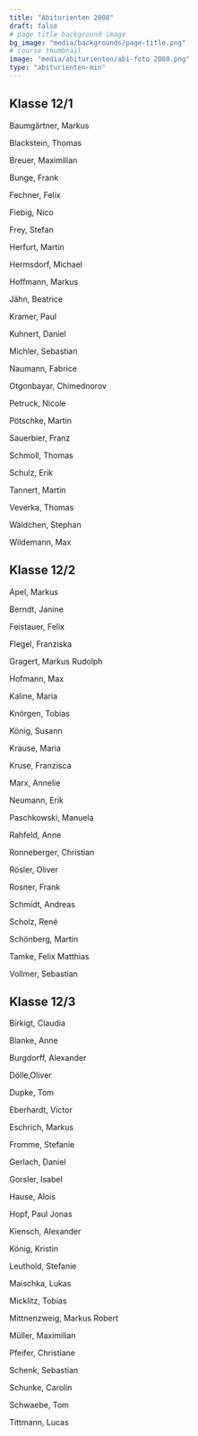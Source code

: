```yaml
---
title: "Abiturienten 2008"
draft: false
# page title background image
bg_image: "media/backgrounds/page-title.png"
# course thumbnail
image: "media/abiturienten/abi-foto 2008.png"
type: "abiturienten-min"
---
```


## Klasse 12/1

Baumgärtner, Markus

Blackstein, Thomas

Breuer, Maximilian

Bunge, Frank

Fechner, Felix

Fiebig, Nico

Frey, Stefan

Herfurt, Martin

Hermsdorf, Michael

Hoffmann, Markus

Jähn, Beatrice

Kramer, Paul

Kuhnert, Daniel

Michler, Sebastian

Naumann, Fabrice

Otgonbayar, Chimednorov

Petruck, Nicole

Pötschke, Martin

Sauerbier, Franz

Schmoll, Thomas

Schulz, Erik

Tannert, Martin

Veverka, Thomas

Wäldchen, Stephan

Wildemann, Max

## Klasse 12/2

Apel, Markus

Berndt, Janine

Feistauer, Felix

Flegel, Franziska

Gragert, Markus Rudolph

Hofmann, Max

Kaline, Maria

Knörgen, Tobias

König, Susann

Krause, Maria

Kruse, Franzisca

Marx, Annelie

Neumann, Erik

Paschkowski, Manuela

Rahfeld, Anne

Ronneberger, Christian

Rösler, Oliver

Rosner, Frank

Schmidt, Andreas

Scholz, René

Schönberg, Martin

Tamke, Felix Matthias

Vollmer, Sebastian

## Klasse 12/3

Birkigt, Claudia

Blanke, Anne

Burgdorff, Alexander

Dölle,Oliver

Dupke, Tom

Eberhardt, Victor

Eschrich, Markus

Fromme, Stefanie

Gerlach, Daniel

Gorsler, Isabel

Hause, Alois

Hopf, Paul Jonas

Kiensch, Alexander

König, Kristin

Leuthold, Stefanie

Maischka, Lukas

Micklitz, Tobias

Mittnenzweig, Markus Robert

Müller, Maximilian

Pfeifer, Christiane

Schenk, Sebastian

Schunke, Carolin

Schwaebe, Tom

Tittmann, Lucas
